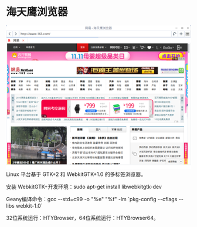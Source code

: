# 海天鹰浏览器
<img src=https://github.com/sonichy/HTYBrowser/blob/master/preview.png>
Linux 平台基于 GTK+2 和 WebkitGTK+1.0 的多标签浏览器。

安装 WebkitGTK+开发环境：sudo apt-get install libwebkitgtk-dev

Geany编译命令：gcc --std=c99 -o "%e" "%f" -lm \`pkg-config --cflags --libs webkit-1.0\`

32位系统运行：HTYBrowser，64位系统运行：HTYBrowser64。
